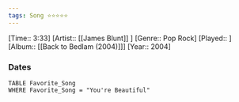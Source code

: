 ```yaml
---
tags: Song ⭐⭐⭐⭐⭐ 
---
```

[Time:: 3:33]
[Artist:: [[James Blunt]] ]
[Genre:: Pop Rock]
[Played:: ]
[Album:: [[Back to Bedlam (2004)]]]
[Year:: 2004]
### Dates
````dataview
TABLE Favorite_Song
WHERE Favorite_Song = "You're Beautiful"
````